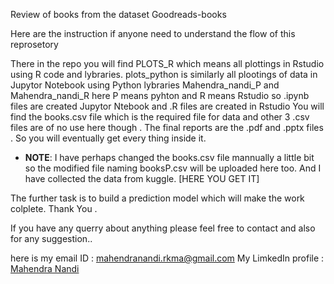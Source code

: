 Review of books from the dataset   Goodreads-books 

Here are the instruction if anyone need to understand the flow of this reprosetory 

There in the repo you will find PLOTS_R which means all plottings in Rstudio using R code and lybraries.
plots_python is similarly all plootings of data in Jupytor Notebook using Python lybraries 
Mahendra_nandi_P   and Mahendra_nandi_R   here P means pyhton and R means Rstudio 
so .ipynb files are created Jupytor Ntebook
and .R files are created in Rstudio
You will find the books.csv file which is the required file for data and other 3  .csv files are of no use here though . 
The final reports are the .pdf and .pptx files . So you will eventually get every thing inside it.

- **NOTE**: I have perhaps changed the books.csv file mannually a little bit so the modified file naming booksP.csv will be uploaded here too. And I have collected the data from kuggle. [HERE YOU GET IT] 


The further task is to build a prediction model which will make the work colplete.
Thank You .


If you have any querry about anything please feel free to contact 
and also for any suggestion..

here is my email ID :   mahendranandi.rkma@gmail.com
My LimkedIn profile : [Mahendra Nandi](https://www.linkedin.com/in/mahendra-nandi-7038b8176/)
